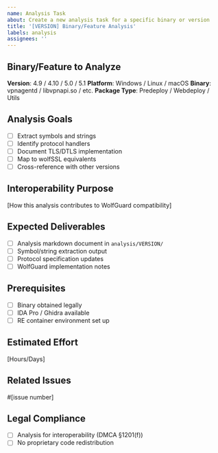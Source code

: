 ```yaml
---
name: Analysis Task
about: Create a new analysis task for a specific binary or version
title: '[VERSION] Binary/Feature Analysis'
labels: analysis
assignees: ''
---
```


## Binary/Feature to Analyze

**Version**: 4.9 / 4.10 / 5.0 / 5.1
**Platform**: Windows / Linux / macOS
**Binary**: vpnagentd / libvpnapi.so / etc.
**Package Type**: Predeploy / Webdeploy / Utils

## Analysis Goals

- [ ] Extract symbols and strings
- [ ] Identify protocol handlers
- [ ] Document TLS/DTLS implementation
- [ ] Map to wolfSSL equivalents
- [ ] Cross-reference with other versions

## Interoperability Purpose

[How this analysis contributes to WolfGuard compatibility]

## Expected Deliverables

- [ ] Analysis markdown document in `analysis/VERSION/`
- [ ] Symbol/string extraction output
- [ ] Protocol specification updates
- [ ] WolfGuard implementation notes

## Prerequisites

- [ ] Binary obtained legally
- [ ] IDA Pro / Ghidra available
- [ ] RE container environment set up

## Estimated Effort

[Hours/Days]

## Related Issues

#[issue number]

## Legal Compliance

- [ ] Analysis for interoperability (DMCA §1201(f))
- [ ] No proprietary code redistribution

